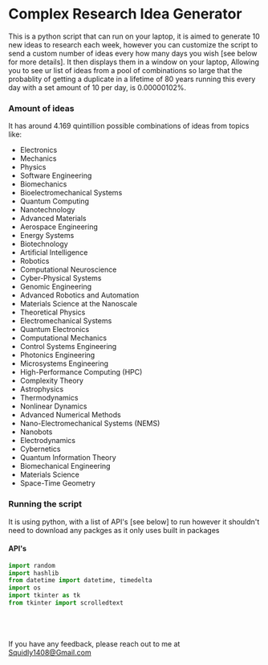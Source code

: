 # Complex Research Idea Generator
This is a python script that can run on your laptop, it is aimed to generate 10 new ideas to research each week, however you can customize the script to send a custom number of ideas every how many days you wish [see below for more details]. It then displays them in a window on your laptop, Allowing you to see ur list of ideas from a pool of combinations so large that the probablity of getting a duplicate in a lifetime of 80 years running this every day with a set amount of 10 per day, is 0.00000102%.

### Amount of ideas
It has around 4.169 quintillion possible combinations of ideas from topics like:
- Electronics
- Mechanics
- Physics
- Software Engineering
- Biomechanics
- Bioelectromechanical Systems
- Quantum Computing
- Nanotechnology
- Advanced Materials
- Aerospace Engineering
- Energy Systems
- Biotechnology
- Artificial Intelligence
- Robotics
- Computational Neuroscience
- Cyber-Physical Systems
- Genomic Engineering
- Advanced Robotics and Automation
- Materials Science at the Nanoscale
- Theoretical Physics
- Electromechanical Systems
- Quantum Electronics
- Computational Mechanics
- Control Systems Engineering
- Photonics Engineering
- Microsystems Engineering
- High-Performance Computing (HPC)
- Complexity Theory
- Astrophysics
- Thermodynamics
- Nonlinear Dynamics
- Advanced Numerical Methods
- Nano-Electromechanical Systems (NEMS)
- Nanobots
- Electrodynamics
- Cybernetics
- Quantum Information Theory
- Biomechanical Engineering
- Materials Science
- Space-Time Geometry

### Running the script
It is using python, with a list of API's [see below] to run however it shouldn't need to download any packges as it only uses built in packages

#### API's
```python
import random
import hashlib
from datetime import datetime, timedelta
import os
import tkinter as tk
from tkinter import scrolledtext
```



\
\
\
If you have any feedback, please reach out to me at Squidly1408@Gmail.com
